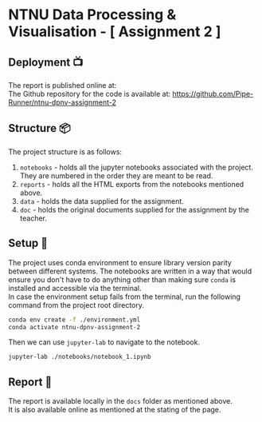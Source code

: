 # NTNU Data Processing & Visualisation - [ Assignment 2 ]
## Deployment 📺
The report is published online at:   
The Github repository for the code is available at: https://github.com/Pipe-Runner/ntnu-dpnv-assignment-2
## Structure 📦
The project structure is as follows:  
1. `notebooks` - holds all the jupyter notebooks associated with the project. They are numbered in the order they are meant to be read.
2. `reports` - holds all the HTML exports from the notebooks mentioned above.
3. `data` - holds the data supplied for the assignment.
4. `doc` - holds the original documents supplied for the assignment by the teacher.

## Setup 🔧
The project uses conda environment to ensure library version parity between different systems. The notebooks are written in a way that would ensure you don't have to do anything other than making sure `conda` is installed and accessible via the terminal.  
In case the environment setup fails from the terminal, run the following command from the project root directory.  
```bash
conda env create -f ./environment.yml
conda activate ntnu-dpnv-assignment-2
```
Then we can use `jupyter-lab` to navigate to the notebook.  
```bash
jupyter-lab ./notebooks/notebook_1.ipynb
```
## Report 📔
The report is available locally in the `docs` folder as mentioned above.  
It is also available online as mentioned at the stating of the page.
